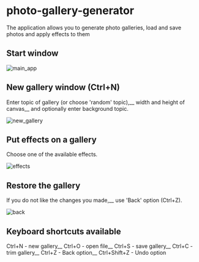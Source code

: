 # photo-gallery-generator

The application allows you to generate photo galleries, 
load and save photos and apply effects to them


## Start window

![main_app](https://user-images.githubusercontent.com/67274837/108505075-29c09280-72b7-11eb-8c86-fa723d6ffcd1.png)


## New gallery window (Ctrl+N)
Enter topic of gallery (or choose 'random' topic),__
width and height of canvas__
and optionally enter background topic.

![new_gallery](https://user-images.githubusercontent.com/67274837/108506167-aacc5980-72b8-11eb-866b-ad54d5f90703.png)


## Put effects on a gallery
Choose one of the available effects.

![effects](https://user-images.githubusercontent.com/67274837/108506898-d56ae200-72b9-11eb-9c97-d6cb8a7b8eaf.png)


## Restore the gallery
If you do not like the changes you made,__
use 'Back' option (Ctrl+Z).

![back](https://user-images.githubusercontent.com/67274837/108507244-4f9b6680-72ba-11eb-8ac3-f93084181d22.png)

## Keyboard shortcuts available
Ctrl+N - new gallery__
Ctrl+O - open file__
Ctrl+S - save gallery__
Ctrl+C - trim gallery__
Ctrl+Z - Back option__
Ctrl+Shift+Z - Undo option
